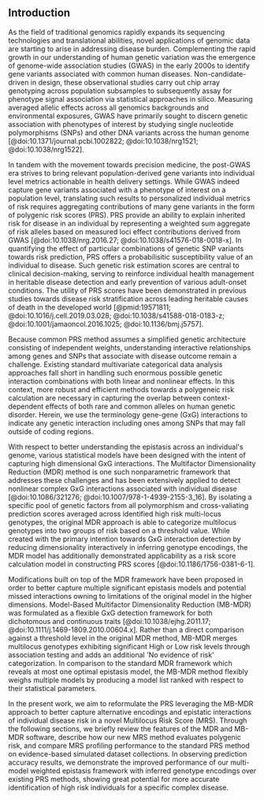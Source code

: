 ## Introduction

As the field of traditional genomics rapidly expands its sequencing technologies and translational abilities, novel applications of genomic data are starting to arise in addressing disease burden.
Complementing the rapid growth in our understanding of human genetic variation was the emergence of genome-wide association studies (GWAS) in the early 2000s to identify gene variants associated with common human diseases.
Non-candidate-driven in design, these observational studies carry out chip array genotyping across population subsamples to subsequently assay for phenotype signal association via statistical approaches in silico.
Measuring averaged allelic effects across all genomics backgrounds and environmental exposures, GWAS have primarily sought to discern genetic association with phenotypes of interest by studying single nucleotide polymorphisms (SNPs) and other DNA variants across the human genome [@doi:10.1371/journal.pcbi.1002822; @doi:10.1038/nrg1521; @doi:10.1038/nrg1522].

In tandem with the movement towards precision medicine, the post-GWAS era strives to bring relevant population-derived gene variants into individual level metrics actionable in health delivery settings.
While GWAS indeed capture gene variants associated with a phenotype of interest on a population level, translating such results to personalized individual metrics of risk requires aggregating contributions of many gene variants in the form of polygenic risk scores (PRS).
PRS provide an ability to explain inherited risk for disease in an individual by representing a weighted sum aggregate of risk alleles based on measured loci effect contributions derived from GWAS [@doi:10.1038/nrg.2016.27; @doi:10.1038/s41576-018-0018-x]. 
In quantifying the effect of particular combinations of genetic SNP variants towards risk prediction, PRS offers a probabilisitic susceptibility value of an individual to disease.
Such genetic risk estimation scores are central to clinical decision-making, serving to reinforce individual health management in heritable disease detection and early prevention of various adult-onset conditions. 
The utility of PRS scores have been demonstrated in previous studies towards disease risk stratification across leading heritable causes of death in the developed world [@pmid:19571811; @doi:10.1016/j.cell.2019.03.028; @doi:10.1038/s41588-018-0183-z; @doi:10.1001/jamaoncol.2016.1025; @doi:10.1136/bmj.j5757].

Because common PRS method assumes a simplified genetic architecture consisting of independent weights, understanding interactive relationships among genes and SNPs that associate with disease outcome remain a challenge.
Existing standard multivariate categorical data analysis approaches fall short in handling such enormous possible genetic interaction combinations with both linear and nonlinear effects.
In this context, more robust and efficient methods towards a polygeneic risk calculation are necessary in capturing the overlap between context-dependent effects of both rare and common alleles on human genetic disorder.
Herein, we use the terminology gene-gene (GxG) interactions to indicate any genetic interaction including ones among SNPs that may fall outside of coding regions.

With respect to better understanding the epistasis across an individual's genome, various statistical models have been designed with the intent of capturing high dimensional GxG interactions.
The Multifactor Dimensionality Reduction (MDR) method is one such nonparametric framework that addresses these challenges and has been extensively applied to detect nonlinear complex GxG interactions associated with individual disease [@doi:10.1086/321276; @doi:10.1007/978-1-4939-2155-3_16]. 
By isolating a specific pool of genetic factors from all polymorphism and cross-valiating prediction scores averaged across identified high risk multi-locus genotypes, the original MDR approach is able to categorize multilocus genotypes into two groups of risk based on a threshold value. 
While created with the primary intention towards GxG interaction detection by reducing dimensionality interactively in inferring genotype encodings, the MDR model has additionally demonstrated applicability as a risk score calculation model in constructing PRS scores [@doi:10.1186/1756-0381-6-1].

Modifications built on top of the MDR framework have been proposed in order to better capture multiple significant epistasis models and potential missed interactions owning to limitations of the original model in the higher dimensions.
Model-Based Multifactor Dimensionality Reduction (MB-MDR) was formulated as a flexible GxG detection framework for both dichotomous and continuous traits [@doi:10.1038/ejhg.2011.17; @doi:10.1111/j.1469-1809.2010.00604.x].
Rather than a direct comparison against a threshold level in the original MDR method, MB-MDR merges multilocus genotypes exhibiting significant High or Low risk levels through association testing and adds an additional 'No evidence of risk' categorization. 
In comparison to the standard MDR framework which reveals at most one optimal epistasis model, the MB-MDR method flexibly weighs multiple models by producing a model list ranked with respect to their statistical parameters.

In the present work, we aim to reformulate the PRS leveraging the MB-MDR approach to better capture alternative encodings and epistatic interactions of individual disease risk in a novel Multilocus Risk Score (MRS).
Through the following sections, we briefly review the features of the MDR and MB-MDR software, describe how our new MRS method evaluates polygenic risk, and compare MRS profiling performance to the standard PRS method on evidence-based simulated dataset collections.
In observing prediction accuracy results, we demonstrate the improved performance of our multi-model weighted epistasis framework with inferred genotype encodings over existing PRS methods, showing great potential for more accurate identification of high risk individuals for a specific complex disease.